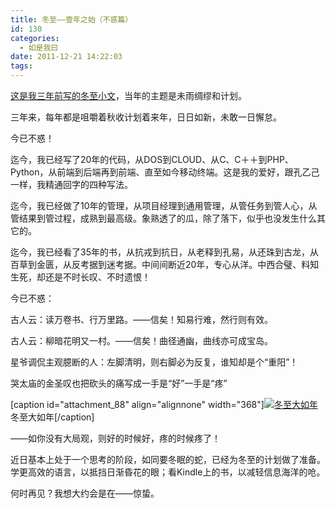 ```yaml
---
title: 冬至——壹年之始（不惑篇）
id: 130
categories:
  - 如是我曰
date: 2011-12-21 14:22:03
tags:
---
```


[这是我三年前写的冬至小文](http://hhw.7-ee.org/2008/12/21/%e5%86%ac%e8%87%b3%e2%80%94%e2%80%94%e4%b8%80%e5%b9%b4%e4%b9%8b%e5%a7%8b/ "冬至——一年之始")，当年的主题是未雨绸缪和计划。

三年来，每年都是咀嚼着秋收计划着来年，日日如新，未敢一日懈怠。

今已不惑！

迄今，我已经写了20年的代码，从DOS到CLOUD、从C、C＋＋到PHP、Python，从前端到后端再到前端、直至如今移动终端。这是我的爱好，跟孔乙己一样，我精通回字的四种写法。

迄今，我已经做了10年的管理，从项目经理到通用管理，从管任务到管人心，从管结果到管过程，成熟到最高级。象熟透了的瓜，除了落下，似乎也没发生什么其它的。

迄今，我已经看了35年的书，从抗戎到抗日，从老释到孔易，从还珠到古龙，从百草到金匮，从反考据到迷考据。中间间断近20年，专心从洋。中西合璧、料知生死，却还是不时长叹、不时遗恨！

今已不惑：

古人云：读万卷书、行万里路。——信矣！知易行难，然行则有效。

古人云：柳暗花明又一村。——信矣！曲径通幽，曲线亦可成宝岛。

星爷调侃主观臆断的人：左脚清明，则右脚必为反复，谁知却是个“重阳”！

哭太庙的金圣叹也把砍头的痛写成一手是“好”一手是“疼”

[caption id="attachment_88" align="alignnone" width="368"][![](http://hhw.7-ee.org/wp-content/uploads/2011/12/11-12-34-3498-1.jpg "冬至大如年")](http://hhw.7-ee.org/2011/12/21/%e5%86%ac%e8%87%b3-%e4%b8%80%e5%b9%b4%e4%b9%8b%e5%a7%8b%ef%bc%88%e4%b8%8d%e6%83%91%e7%af%87%ef%bc%89/11-12-34-3498-1/) 冬至大如年[/caption]

——如你没有大局观，则好的时候好，疼的时候疼了！

近日基本上处于一个思考的阶段，如同要冬眠的蛇，已经为冬至的计划做了准备。学更高效的语言，以抵挡日渐昏花的眼；看Kindle上的书，以减轻信息海洋的呛。

何时再见？我想大约会是在——惊蛰。